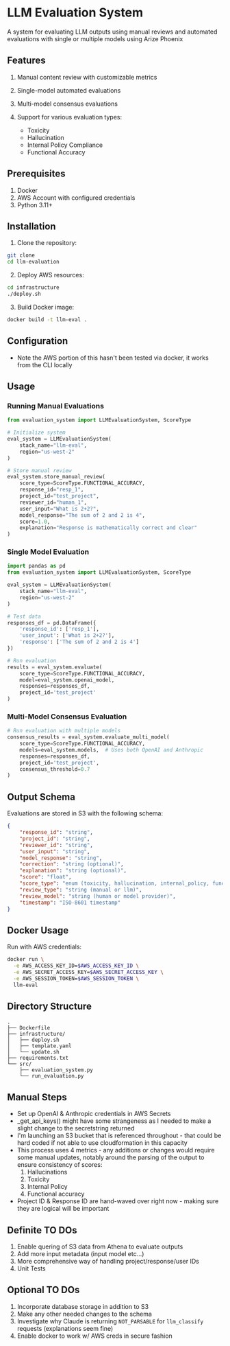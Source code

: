 # LLM Evaluation System

A system for evaluating LLM outputs using manual reviews and automated evaluations with single or multiple models using Arize Phoenix

## Features

1. Manual content review with customizable metrics
2. Single-model automated evaluations
3. Multi-model consensus evaluations
4. Support for various evaluation types:

    - Toxicity
    - Hallucination
    - Internal Policy Compliance
    - Functional Accuracy

## Prerequisites

1. Docker
2. AWS Account with configured credentials
3. Python 3.11+

## Installation

1. Clone the repository:
```bash
git clone 
cd llm-evaluation
```

2. Deploy AWS resources:
```bash
cd infrastructure
./deploy.sh
```

3. Build Docker image:
```bash
docker build -t llm-eval .
```

## Configuration

- Note the AWS portion of this hasn't been tested via docker, it works from the CLI locally

## Usage

### Running Manual Evaluations

```python
from evaluation_system import LLMEvaluationSystem, ScoreType

# Initialize system
eval_system = LLMEvaluationSystem(
    stack_name="llm-eval",
    region="us-west-2"
)

# Store manual review
eval_system.store_manual_review(
    score_type=ScoreType.FUNCTIONAL_ACCURACY,
    response_id="resp_1",
    project_id="test_project",
    reviewer_id="human_1",
    user_input="What is 2+2?",
    model_response="The sum of 2 and 2 is 4",
    score=1.0,
    explanation="Response is mathematically correct and clear"
)
```

### Single Model Evaluation

```python
import pandas as pd
from evaluation_system import LLMEvaluationSystem, ScoreType

eval_system = LLMEvaluationSystem(
    stack_name="llm-eval",
    region="us-west-2"
)

# Test data
responses_df = pd.DataFrame({
    'response_id': ['resp_1'],
    'user_input': ['What is 2+2?'],
    'response': ['The sum of 2 and 2 is 4']
})

# Run evaluation
results = eval_system.evaluate(
    score_type=ScoreType.FUNCTIONAL_ACCURACY,
    model=eval_system.openai_model,
    responses=responses_df,
    project_id='test_project'
)
```

### Multi-Model Consensus Evaluation

```python
# Run evaluation with multiple models
consensus_results = eval_system.evaluate_multi_model(
    score_type=ScoreType.FUNCTIONAL_ACCURACY,
    models=eval_system.models,  # Uses both OpenAI and Anthropic
    responses=responses_df,
    project_id='test_project',
    consensus_threshold=0.7
)
```

## Output Schema

Evaluations are stored in S3 with the following schema:
```json
{
    "response_id": "string",
    "project_id": "string",
    "reviewer_id": "string",
    "user_input": "string",
    "model_response": "string",
    "correction": "string (optional)",
    "explanation": "string (optional)",
    "score": "float",
    "score_type": "enum (toxicity, hallucination, internal_policy, functional_accuracy)",
    "review_type": "string (manual or llm)",
    "review_model": "string (human or model provider)",
    "timestamp": "ISO-8601 timestamp"
}
```

## Docker Usage

Run with AWS credentials:
```bash
docker run \
  -e AWS_ACCESS_KEY_ID=$AWS_ACCESS_KEY_ID \
  -e AWS_SECRET_ACCESS_KEY=$AWS_SECRET_ACCESS_KEY \
  -e AWS_SESSION_TOKEN=$AWS_SESSION_TOKEN \
  llm-eval
```

## Directory Structure

```
.
├── Dockerfile
├── infrastructure/
│   ├── deploy.sh
│   ├── template.yaml
│   └── update.sh
├── requirements.txt
└── src/
    ├── evaluation_system.py
    └── run_evaluation.py
```


## Manual Steps

- Set up OpenAI & Anthropic credentials in AWS Secrets
- _get_api_keys() might have some strangeness as I needed to make a slight change to the secretstring returned
- I'm launching an S3 bucket that is referenced throughout - that could be hard coded if not able to use cloudformation in this capacity
- This process uses 4 metrics - any additions or changes would require some manual updates, notably around the parsing of the output to ensure consistency of scores:
    1. Hallucinations
    2. Toxicity
    3. Internal Policy
    4. Functional accuracy
- Project ID & Response ID are hand-waved over right now - making sure they are logical will be important

## Definite TO DOs

1. Enable quering of S3 data from Athena to evaluate outputs
2. Add more input metadata (input model etc...)
3. More comprehensive way of handling project/response/user IDs
4. Unit Tests

## Optional TO DOs

1. Incorporate database storage in addition to S3
2. Make any other needed changes to the schema
3. Investigate why Claude is returning `NOT_PARSABLE` for `llm_classify` requests (explanations seem fine)
4. Enable docker to work w/ AWS creds in secure fashion

